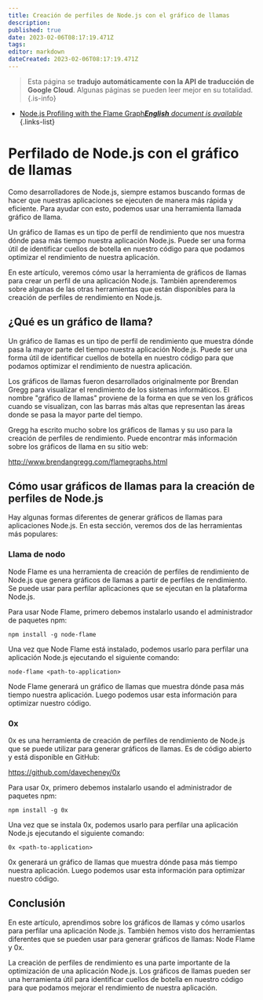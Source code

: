 ```yaml
---
title: Creación de perfiles de Node.js con el gráfico de llamas
description: 
published: true
date: 2023-02-06T08:17:19.471Z
tags: 
editor: markdown
dateCreated: 2023-02-06T08:17:19.471Z
---
```


> Esta página se **tradujo automáticamente con la API de traducción de Google Cloud**.
Algunas páginas se pueden leer mejor en su totalidad.{.is-info}



- [Node.js Profiling with the Flame Graph***English** document is available*](/en/Knowledge-base/Nodejs/node-js-profiling-with-the-flame-graph)
{.links-list}


# Perfilado de Node.js con el gráfico de llamas

Como desarrolladores de Node.js, siempre estamos buscando formas de hacer que nuestras aplicaciones se ejecuten de manera más rápida y eficiente. Para ayudar con esto, podemos usar una herramienta llamada gráfico de llama.

Un gráfico de llamas es un tipo de perfil de rendimiento que nos muestra dónde pasa más tiempo nuestra aplicación Node.js. Puede ser una forma útil de identificar cuellos de botella en nuestro código para que podamos optimizar el rendimiento de nuestra aplicación.

En este artículo, veremos cómo usar la herramienta de gráficos de llamas para crear un perfil de una aplicación Node.js. También aprenderemos sobre algunas de las otras herramientas que están disponibles para la creación de perfiles de rendimiento en Node.js.

## ¿Qué es un gráfico de llama?

Un gráfico de llamas es un tipo de perfil de rendimiento que muestra dónde pasa la mayor parte del tiempo nuestra aplicación Node.js. Puede ser una forma útil de identificar cuellos de botella en nuestro código para que podamos optimizar el rendimiento de nuestra aplicación.

Los gráficos de llamas fueron desarrollados originalmente por Brendan Gregg para visualizar el rendimiento de los sistemas informáticos. El nombre "gráfico de llamas" proviene de la forma en que se ven los gráficos cuando se visualizan, con las barras más altas que representan las áreas donde se pasa la mayor parte del tiempo.

 Gregg ha escrito mucho sobre los gráficos de llamas y su uso para la creación de perfiles de rendimiento. Puede encontrar más información sobre los gráficos de llama en su sitio web:

http://www.brendangregg.com/flamegraphs.html

## Cómo usar gráficos de llamas para la creación de perfiles de Node.js

Hay algunas formas diferentes de generar gráficos de llamas para aplicaciones Node.js. En esta sección, veremos dos de las herramientas más populares:

### Llama de nodo

Node Flame es una herramienta de creación de perfiles de rendimiento de Node.js que genera gráficos de llamas a partir de perfiles de rendimiento. Se puede usar para perfilar aplicaciones que se ejecutan en la plataforma Node.js.

Para usar Node Flame, primero debemos instalarlo usando el administrador de paquetes npm:

```
npm install -g node-flame
```

Una vez que Node Flame está instalado, podemos usarlo para perfilar una aplicación Node.js ejecutando el siguiente comando:

```
node-flame <path-to-application>
```

 Node Flame generará un gráfico de llamas que muestra dónde pasa más tiempo nuestra aplicación. Luego podemos usar esta información para optimizar nuestro código.

### 0x

0x es una herramienta de creación de perfiles de rendimiento de Node.js que se puede utilizar para generar gráficos de llamas. Es de código abierto y está disponible en GitHub:

https://github.com/davecheney/0x

Para usar 0x, primero debemos instalarlo usando el administrador de paquetes npm:

```
npm install -g 0x
```

Una vez que se instala 0x, podemos usarlo para perfilar una aplicación Node.js ejecutando el siguiente comando:

```
0x <path-to-application>
```

0x generará un gráfico de llamas que muestra dónde pasa más tiempo nuestra aplicación. Luego podemos usar esta información para optimizar nuestro código.

## Conclusión

En este artículo, aprendimos sobre los gráficos de llamas y cómo usarlos para perfilar una aplicación Node.js. También hemos visto dos herramientas diferentes que se pueden usar para generar gráficos de llamas: Node Flame y 0x.

La creación de perfiles de rendimiento es una parte importante de la optimización de una aplicación Node.js. Los gráficos de llamas pueden ser una herramienta útil para identificar cuellos de botella en nuestro código para que podamos mejorar el rendimiento de nuestra aplicación.